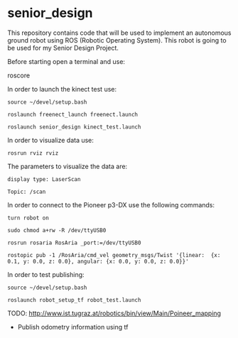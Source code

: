 # senior_design
This repository contains code that will be used to implement an autonomous ground robot using ROS (Robotic Operating System). This robot is going to be used for my Senior Design Project.

Before starting open a terminal and use:

roscore

In order to launch the kinect test use:

	source ~/devel/setup.bash

	roslaunch freenect_launch freenect.launch

	roslaunch senior_design kinect_test.launch

In order to visualize data use:

	rosrun rviz rviz

The parameters to visualize the data are:

	display type: LaserScan

	Topic: /scan

In order to connect to the Pioneer p3-DX use the following commands:

	turn robot on

	sudo chmod a+rw -R /dev/ttyUSB0

	rosrun rosaria RosAria _port:=/dev/ttyUSB0

	rostopic pub -1 /RosAria/cmd_vel geometry_msgs/Twist '{linear:  {x: 0.1, y: 0.0, z: 0.0}, angular: {x: 0.0, y: 0.0, z: 0.0}}'

In order to test publishing:

	source ~/devel/setup.bash
	
	roslaunch robot_setup_tf robot_test.launch

TODO:
http://www.ist.tugraz.at/robotics/bin/view/Main/Poineer_mapping
- Publish odometry information using tf 
